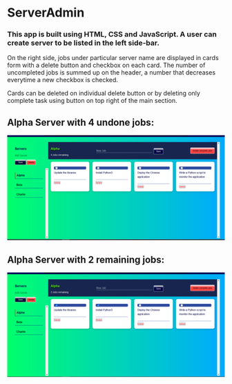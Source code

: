 # ServerAdmin

### This app is built using HTML, CSS and JavaScript. A user can create server to be listed in the left side-bar.
On the right side, jobs under particular server name are displayed in cards form with a delete button and checkbox
on each card. The number of uncompleted jobs is summed up on the header, a number that decreases everytime
a new checkbox is checked.

Cards can be deleted on individual delete button or by deleting only complete task using button on top right of the main 
section.

## Alpha Server with 4 undone jobs:
![Undone](https://github.com/anthony-ndegwa-dev/ServerAdmin/blob/main/img/ServerAdmin1.png)


## Alpha Server with 2 remaining jobs:
![Remaining](https://github.com/anthony-ndegwa-dev/ServerAdmin/blob/main/img/ServerAdmin2.png)
